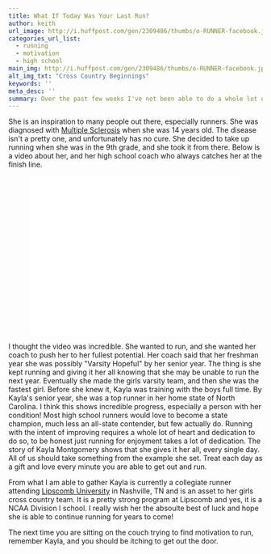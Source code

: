```yaml
---
title: What If Today Was Your Last Run?
author: keith
url_image: http://i.huffpost.com/gen/2309486/thumbs/o-RUNNER-facebook.jpg
categories_url_list:
  - running
  - motivation
  - high school
main_img: http://i.huffpost.com/gen/2309486/thumbs/o-RUNNER-facebook.jpg
alt_img_txt: "Cross Country Beginnings"
keywords: ''
meta_desc: ''
summary: Over the past few weeks I've not been able to do a whole lot of running.  I had a little bit of an injury, and decided to take time off.  I'm beginning to feel quite a bit better as I knew I would, and I can finally begin some easy runs to get in the swing of things again.  During my time off, I began to think to myself about what it would be like if I wasn't sure if I could continue running, and what type of effect it might have on me.  Then I discovered the story of Kayla Montgomery.
---
```

She is an inspiration to many people out there, especially runners.  She was diagnosed with [Multiple Sclerosis](http://en.wikipedia.org/wiki/Multiple_sclerosis) when she was 14 years old.  The disease isn't a pretty one, and unfortunately has no cure.  She decided to take up running when she was in the 9th grade, and she took it from there.  Below is a video about her, and her high school coach who always catches her at the finish line.

<center> <iframe width="420" height="315" src="//www.youtube.com/embed/PdLEmE138xA" frameborder="0" allowfullscreen></iframe> </center>

I thought the video was incredible.  She wanted to run, and she wanted her coach to push her to her fullest potential.  Her coach said that her freshman year she was possibly "Varsity Hopeful" by her senior year.  The thing is she kept running and giving it her all knowing that she may be unable to run the next year.  Eventually she made the girls varsity team, and then she was the fastest girl.  Before she knew it, Kayla was training with the boys full time.  By Kayla's senior year, she was a top runner in her home state of North Carolina.  I think this shows incredible progress, especially a person with her condition!  Most high school runners would love to become a state champion, much less an all-state contender, but few actually do.  Running with the intent of improving requires a whole lot of heart and dedication to do so, to be honest just running for enjoyment takes a lot of dedication.  The story of Kayla Montgomery shows that she gives it her all, every single day.  All of us should take something from the example she set.  Treat each day as a gift and love every minute you are able to get out and run.  

From what I am able to gather Kayla is currently a collegiate runner attending [Lipscomb University](http://www.lipscomb.edu) in Nashville, TN and is an asset to her girls cross country team.  It is a pretty strong program at Lipscomb and yes, it is a NCAA Division I school.  I really wish her the absoulte best of luck and hope she is able to continue running for years to come!

The next time you are sitting on the couch trying to find motivation to run, remember Kayla, and you should be itching to get out the door.